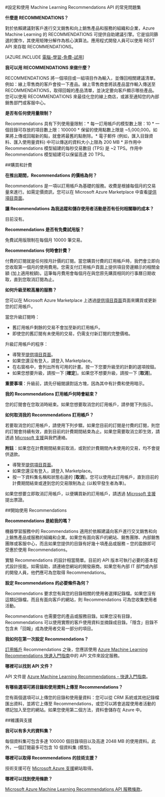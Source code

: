 <properties 
	pageTitle="設定和使用 Machine Learning Recommendations API | Microsoft Azure" 
	description="以 Azure Machine Learning 建置之 Microsoft RECOMMENDATIONS API 的常見問題集" 
	services="machine-learning" 
	documentationCenter="" 
	authors="jaymathe" 
	manager="paulettm" 
	editor="cgronlun"/>

<tags 
	ms.service="machine-learning" 
	ms.workload="data-services" 
	ms.tgt_pltfrm="na" 
	ms.devlang="na" 
	ms.topic="article" 
	ms.date="09/01/2015" 
	ms.author="luisca"/>

#設定和使用 Machine Learning Recommendations API 的常見問題集


**什麼是 RECOMMENDATIONS？**

對於依賴建議對客戶進行交叉銷售和向上銷售產品和服務的組織和企業，Azure Machine Learning 的 RECOMMENDATIONS 可提供自助建議引擎。它是協同篩選的實作，其使用矩陣分解作為核心演算法。應用程式開發人員可以使用 REST API 來存取 RECOMMENDATIONS。

[AZURE.INCLUDE [電腦-學習-免費-試用](../../includes/machine-learning-free-trial.md)]

**我可以用 RECOMMENDATIONS 來做什麼？**

RECOMMENDATIONS 將一個項目或一組項目作為輸入，並傳回相關建議清單。例如：線上零售商的客戶會按一下產品。線上零售商會將該產品當作輸入傳送至 RECOMMENDATIONS，取得回報的產品清單，並決定要向客戶顯示哪些產品。您可以使用 RECOMMENDATIONS 來最佳化您的線上商店，或甚至通知您的內部銷售部門或客服中心。

**是否有任何使用量限制？**

Recommendations 具有下列使用量限制：* 每一訂用帳戶的模型數上限：10 * 一個目錄可存放的項目數上限：100000 * 保留的使用點數上限是 ~5,000,000。如果將上傳或回報新的點，就會將最舊的點刪除。* 電子郵件 (例如，匯入目錄資料、匯入使用量資料) 中可以傳送的資料大小上限為 200 MB * 非作用中 Recommendations 模型組建的每秒交易數目 (TPS) 是 ~2 TPS。作用中 Recommendations 模型組建可以保留高達 20 TPS。

##購買和計費 


**在推出期間，Recommendations 的價格為何？**

Recommendations 是一項以訂用帳戶為基礎的服務。收費是根據每個月的交易量來進行。如需定價資訊，您可以在 Microsoft Azure Marketplace 中查看[提供項目頁面](https://datamarket.azure.com/dataset/amla/recommendations)。

**讓 Recommendations 為我追蹤和儲存使用者活動是否有任何相關聯的成本？**

目前沒有。

**Recommendations 是否有免費試用版？**

免費試用版限制在每個月 10000 筆交易。

**Recommendations 何時會計費？**

付費的訂閱就是任何按月計價的訂閱。當您購買付費的訂用帳戶時，我們會立即向您收取第一個月的使用費用。您需支付訂用帳戶頁面上提供項目旁邊顯示的相關金額 (加上適用稅額)。這筆每月費用會每個月在與您原先購買相同的行事曆日期收取，直到您取消訂閱為止。

**如何升級至較高層的服務？**

您可以在 Microsoft Azure Marketplace 上透過[提供項目頁面](https://datamarket.azure.com/dataset/amla/recommendations)頁面來購買或更新您的訂用帳戶。

當您升級訂閱時：

* 舊訂用帳戶剩餘的交易不會加至新的訂用帳戶。 
* 即使您的舊訂閱有未使用的交易，仍需支付新訂閱的完整價格。

升級訂用帳戶的程序：

* 導覽至[提供項目頁面](https://datamarket.azure.com/dataset/amla/recommendations)。
* 如果您還沒有登入，請登入 Marketplace。
* 在右窗格中，會列出所有可用的計畫。按一下您要升級至的計劃的選項按鈕。
* 如果您想要升級，請按一下 [**確定**]。如果您不想要升級，請按一下 [**取消**]。

**重要事項**：升級前，請先仔細閱讀對話方塊，因為其中有計費和使用暗示。

**我的 Recommendations 訂用帳戶何時會結束？**

您的訂閱會在您取消時結束。如果您想要取消您的訂用帳戶，請參閱下列指示。

**如何取消我的 Recommendations 訂用帳戶？**

若要取消您的訂用帳戶，請使用下列步驟。如果您目前的訂閱是付費的訂閱，則您的訂閱會持續有效，直到目前的計費期間結束為止。如果您需要取消立即生效，請透過 [Microsoft 支援](https://support.microsoft.com/oas/default.aspx?gprid=17024&st=1&wfxredirect=1&sd=gn)與我們連絡。

**附註**：如果您在計費期間結束前取消，或對於計費期間內未使用的交易，均不會提供退款。

* 導覽至[提供項目頁面](https://datamarket.azure.com/dataset/amla/recommendations)。
* 如果您還沒有登入，請登入 Marketplace。
* 按一下資料集名稱和狀態右邊的 [**取消**]。您可以使用此訂用帳戶，直到目前的計費期間結束或達到您的交易限制為止 (以較早發生者為準)。

如果您想要立即取消訂用帳戶，以便購買新的訂用帳戶，請透過 [Microsoft 支援](https://support.microsoft.com/oas/default.aspx?gprid=17024&st=1&wfxredirect=1&sd=gn)提出票證。

##開始使用 Recommendations

**Recommendations 是給我的嗎？**

機器學習服務中的 Recommendations 適用於依賴建議向客戶進行交叉銷售和向上銷售產品或服務的組織和企業。如果您有面向客戶的網站、銷售團隊、內部銷售團隊或客服中心，而且如果您提供的目錄有好幾十項產品或服務 – 您的盈餘即可受惠於使用 Recommendations。

實驗 Recommendations 的設計相當簡單。目前的 API 版本可執行必要的基本程式設計技能。如需協助，請連絡您網站的開發廠商。如果您有內部 IT 部門或內部的開發人員，他們應可為您取得 Recommendations。

**設定 Recommendations 的必要條件為何？**

Recommendations 要求您有與您的目錄相關的使用者選擇記錄檔。如果您沒有這類記錄檔，而且有面向客戶的網站，則 Recommendations 可為您收集使用者活動。

Recommendations 也需要您的產品或服務目錄。如果您沒有目錄，Recommendations 可以使用實際的客戶使用資料並摘錄成目錄。「隱含」目錄不包含未「回報」成為使用者交易一部分的項目。

**我如何在第一次設定 Recommendations？**

[訂用帳戶](https://datamarket.azure.com/dataset/amla/recommendations) Recommendations 之後，您應該使用 [Azure Machine Learning Recommendations 快速入門指南](machine-learning-recommendation-api-quick-start-guide.md)中的 API 文件來設定服務。

**哪裡可以找到 API 文件？**

API 文件是 [Azure Machine Learning Recommendations - 快速入門指南](machine-learning-recommendation-api-quick-start-guide.md)。

**有哪些選項可將目錄和使用資料上傳至 Recommendations？**

您有兩個選項可以上傳您的目錄和使用量資料：您可以從 CRM 系統或其他記錄檔匯出資料，並將它上傳至 Recommendations，或您可以將會追蹤使用者活動的標記加入至您的網站。如果您使用第二個方法，資料會儲存在 Azure 中。

##維護與支援

**我可以有多大的資料集？**

每個資料集可包含多達 100000 個目錄項目以及高達 2048 MB 的使用資料。此外，一個訂閱最多可包含 10 個資料集 (模型)。

**哪裡可以取得 Recommendations 的技術支援？**

技術支援可在 [Microsoft Azure 支援](https://social.msdn.microsoft.com/forums/azure/home?forum=MachineLearning)網站取得。

**哪裡可以找到使用條款？**

[Microsoft Azure Machine Learning Recommendations API 服務條款](https://datamarket.azure.com/dataset/amla/recommendations#terms)。



 

<!---HONumber=Oct15_HO3-->